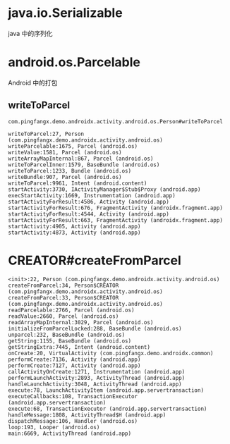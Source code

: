 # java.io.Serializable
java 中的序列化

# android.os.Parcelable
Android 中的打包
## writeToParcel
    com.pingfangx.demo.androidx.activity.android.os.Person#writeToParcel
    
    writeToParcel:27, Person (com.pingfangx.demo.androidx.activity.android.os)
    writeParcelable:1675, Parcel (android.os)
    writeValue:1581, Parcel (android.os)
    writeArrayMapInternal:867, Parcel (android.os)
    writeToParcelInner:1579, BaseBundle (android.os)
    writeToParcel:1233, Bundle (android.os)
    writeBundle:907, Parcel (android.os)
    writeToParcel:9961, Intent (android.content)
    startActivity:3730, IActivityManager$Stub$Proxy (android.app)
    execStartActivity:1669, Instrumentation (android.app)
    startActivityForResult:4586, Activity (android.app)
    startActivityForResult:676, FragmentActivity (androidx.fragment.app)
    startActivityForResult:4544, Activity (android.app)
    startActivityForResult:663, FragmentActivity (androidx.fragment.app)
    startActivity:4905, Activity (android.app)
    startActivity:4873, Activity (android.app)
    
# CREATOR#createFromParcel
    <init>:22, Person (com.pingfangx.demo.androidx.activity.android.os)
    createFromParcel:34, Person$CREATOR (com.pingfangx.demo.androidx.activity.android.os)
    createFromParcel:33, Person$CREATOR (com.pingfangx.demo.androidx.activity.android.os)
    readParcelable:2766, Parcel (android.os)
    readValue:2660, Parcel (android.os)
    readArrayMapInternal:3029, Parcel (android.os)
    initializeFromParcelLocked:288, BaseBundle (android.os)
    unparcel:232, BaseBundle (android.os)
    getString:1155, BaseBundle (android.os)
    getStringExtra:7445, Intent (android.content)
    onCreate:20, VirtualActivity (com.pingfangx.demo.androidx.common)
    performCreate:7136, Activity (android.app)
    performCreate:7127, Activity (android.app)
    callActivityOnCreate:1271, Instrumentation (android.app)
    performLaunchActivity:2893, ActivityThread (android.app)
    handleLaunchActivity:3048, ActivityThread (android.app)
    execute:78, LaunchActivityItem (android.app.servertransaction)
    executeCallbacks:108, TransactionExecutor (android.app.servertransaction)
    execute:68, TransactionExecutor (android.app.servertransaction)
    handleMessage:1808, ActivityThread$H (android.app)
    dispatchMessage:106, Handler (android.os)
    loop:193, Looper (android.os)
    main:6669, ActivityThread (android.app)